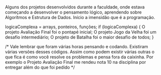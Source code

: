 Alguns dos projetos desenvolvidos durante a faculdade, onde estava começando a desenvolver o pensamento lógico, aprendendo sobre Algorítmos e Estrutura de Dados.
Início a imensidão que é a programação.

logicaComplexa = arrays, ponteiros, funções;
if (logicaComplexa) {
    O projeto Avaliação Final foi o pontapé inicial;
    O projeto Jogo da Velha foi um desafio intermediário;
    O projeto de Batalha foi o maior desafio de todos;
}

/*  Vale lembrar que foram várias horas pensando e codando. Existiram várias versões desses códigos. Assim como podem existir várias outras
    o que fica é como você resolve os problemas e pensa fora da caixinha. Por exemplo o Projeto Avaliação Final me rendeu nota 10 na disciplina
    por entregar além do que foi pedido */
